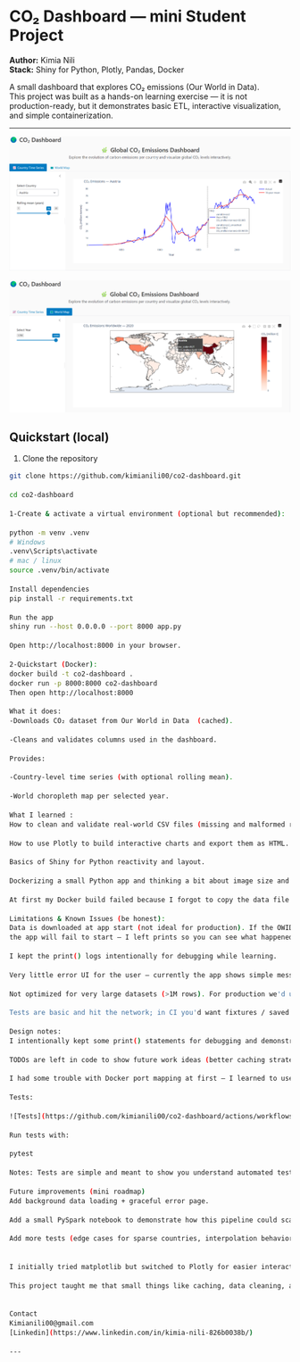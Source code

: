 # CO₂ Dashboard — mini Student Project

**Author:** Kimia Nili  
**Stack:** Shiny for Python, Plotly, Pandas, Docker

A small dashboard that explores CO₂ emissions (Our World in Data).  
This project was built as a hands-on learning exercise — it is not production-ready,
but it demonstrates basic ETL, interactive visualization, and simple containerization.

---

![Dashboard overview](assets/screenshot.png)

![Country time series tab](assets/screenshot2.png)

## Quickstart (local)

1. Clone the repository

```bash
git clone https://github.com/kimianili00/co2-dashboard.git

cd co2-dashboard

1-Create & activate a virtual environment (optional but recommended):

python -m venv .venv
# Windows
.venv\Scripts\activate
# mac / linux
source .venv/bin/activate

Install dependencies
pip install -r requirements.txt

Run the app
shiny run --host 0.0.0.0 --port 8000 app.py

Open http://localhost:8000 in your browser.

2-Quickstart (Docker):
docker build -t co2-dashboard .
docker run -p 8000:8000 co2-dashboard
Then open http://localhost:8000

What it does:
-Downloads CO₂ dataset from Our World in Data  (cached).

-Cleans and validates columns used in the dashboard.

Provides:

-Country-level time series (with optional rolling mean).

-World choropleth map per selected year.

What I learned :
How to clean and validate real-world CSV files (missing and malformed rows).

How to use Plotly to build interactive charts and export them as HTML.

Basics of Shiny for Python reactivity and layout.

Dockerizing a small Python app and thinking a bit about image size and caching.

At first my Docker build failed because I forgot to copy the data file — that helped me learn about Docker context.”

Limitations & Known Issues (be honest):
Data is downloaded at app start (not ideal for production). If the OWID URL is down,
the app will fail to start — I left prints so you can see what happened in logs.

I kept the print() logs intentionally for debugging while learning.

Very little error UI for the user — currently the app shows simple messages.

Not optimized for very large datasets (>1M rows). For production we'd use PySpark/Databricks.

Tests are basic and hit the network; in CI you'd want fixtures / saved small CSVs.

Design notes:
I intentionally kept some print() statements for debugging and demonstration purposes.

TODOs are left in code to show future work ideas (better caching strategy, background loading, CI).

I had some trouble with Docker port mapping at first — I learned to use explicit host/port flags.

Tests:

![Tests](https://github.com/kimianili00/co2-dashboard/actions/workflows/ci.yml/badge.svg)

Run tests with:

pytest

Notes: Tests are simple and meant to show you understand automated testing basics.

Future improvements (mini roadmap)
Add background data loading + graceful error page.

Add a small PySpark notebook to demonstrate how this pipeline could scale on Databricks.

Add more tests (edge cases for sparse countries, interpolation behavior).


I initially tried matplotlib but switched to Plotly for easier interactivity.

This project taught me that small things like caching, data cleaning, and reactive UI updates matter even in simple dashboards.


Contact
Kimianili00@gmail.com
[Linkedin](https://www.linkedin.com/in/kimia-nili-826b0038b/)

---


```
